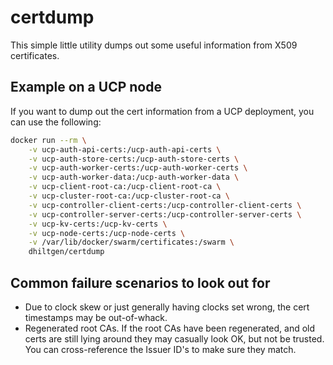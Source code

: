 # certdump

This simple little utility dumps out some useful information from X509 certificates.

## Example on a UCP node

If you want to dump out the cert information from a UCP deployment,
you can use the following:

```bash
docker run --rm \
    -v ucp-auth-api-certs:/ucp-auth-api-certs \
    -v ucp-auth-store-certs:/ucp-auth-store-certs \
    -v ucp-auth-worker-certs:/ucp-auth-worker-certs \
    -v ucp-auth-worker-data:/ucp-auth-worker-data \
    -v ucp-client-root-ca:/ucp-client-root-ca \
    -v ucp-cluster-root-ca:/ucp-cluster-root-ca \
    -v ucp-controller-client-certs:/ucp-controller-client-certs \
    -v ucp-controller-server-certs:/ucp-controller-server-certs \
    -v ucp-kv-certs:/ucp-kv-certs \
    -v ucp-node-certs:/ucp-node-certs \
    -v /var/lib/docker/swarm/certificates:/swarm \
    dhiltgen/certdump
```

## Common failure scenarios to look out for

* Due to clock skew or just generally having clocks set wrong, the cert timestamps may be out-of-whack.
* Regenerated root CAs.  If the root CAs have been regenerated, and old certs are still lying around they
  may casually look OK, but not be trusted.  You can cross-reference the Issuer ID's to make sure they match.
